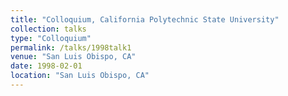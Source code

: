 ```yaml
---
title: "Colloquium, California Polytechnic State University"
collection: talks
type: "Colloquium" 
permalink: /talks/1998talk1
venue: "San Luis Obispo, CA"
date: 1998-02-01
location: "San Luis Obispo, CA"
---
```


